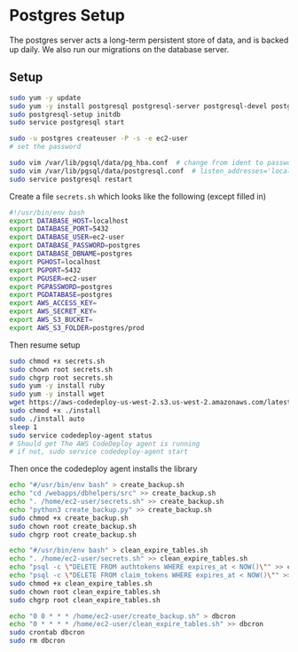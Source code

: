 # Postgres Setup

The postgres server acts a long-term persistent store of data, and is backed up
daily. We also run our migrations on the database server.

## Setup

```bash
sudo yum -y update
sudo yum -y install postgresql postgresql-server postgresql-devel postgresql-contrib postgresql-docs
sudo postgresql-setup initdb
sudo service postgresql start
```

```bash
sudo -u postgres createuser -P -s -e ec2-user
# set the password
```

```bash
sudo vim /var/lib/pgsql/data/pg_hba.conf  # change from ident to password auth, allow password auth on 10.0.0.0/24
sudo vim /var/lib/pgsql/data/postgresql.conf  # listen_addresses='localhost' becomes listen_addresses='10.0.0.47'
sudo service postgresql restart
```

Create a file `secrets.sh` which looks like the following (except filled in)

```bash
#!/usr/bin/env bash
export DATABASE_HOST=localhost
export DATABASE_PORT=5432
export DATABASE_USER=ec2-user
export DATABASE_PASSWORD=postgres
export DATABASE_DBNAME=postgres
export PGHOST=localhost
export PGPORT=5432
export PGUSER=ec2-user
export PGPASSWORD=postgres
export PGDATABASE=postgres
export AWS_ACCESS_KEY=
export AWS_SECRET_KEY=
export AWS_S3_BUCKET=
export AWS_S3_FOLDER=postgres/prod
```

Then resume setup

```bash
sudo chmod +x secrets.sh
sudo chown root secrets.sh
sudo chgrp root secrets.sh
sudo yum -y install ruby
sudo yum -y install wget
wget https://aws-codedeploy-us-west-2.s3.us-west-2.amazonaws.com/latest/install
sudo chmod +x ./install
sudo ./install auto
sleep 1
sudo service codedeploy-agent status
# Should get The AWS CodeDeploy agent is running
# if not, sudo service codedeploy-agent start
```

Then once the codedeploy agent installs the library

```bash
echo "#/usr/bin/env bash" > create_backup.sh
echo "cd /webapps/dbhelpers/src" >> create_backup.sh
echo ". /home/ec2-user/secrets.sh" >> create_backup.sh
echo "python3 create_backup.py" >> create_backup.sh
sudo chmod +x create_backup.sh
sudo chown root create_backup.sh
sudo chgrp root create_backup.sh

echo "#/usr/bin/env bash" > clean_expire_tables.sh
echo ". /home/ec2-user/secrets.sh" >> clean_expire_tables.sh
echo "psql -c \"DELETE FROM authtokens WHERE expires_at < NOW()\"" >> clean_expire_tables.sh
echo "psql -c \"DELETE FROM claim_tokens WHERE expires_at < NOW()\"" >> clean_expire_tables.sh
sudo chmod +x clean_expire_tables.sh
sudo chown root clean_expire_tables.sh
sudo chgrp root clean_expire_tables.sh

echo "0 0 * * * /home/ec2-user/create_backup.sh" > dbcron
echo "0 * * * * /home/ec2-user/clean_expire_tables.sh" >> dbcron
sudo crontab dbcron
sudo rm dbcron
```
